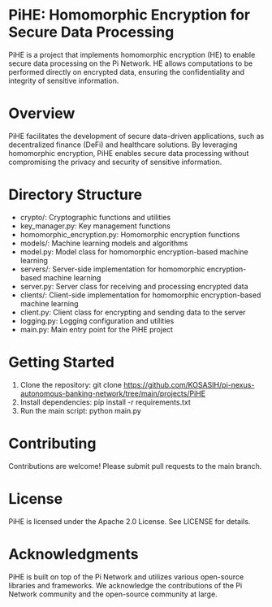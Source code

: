 # PiHE: Homomorphic Encryption for Secure Data Processing

PiHE is a project that implements homomorphic encryption (HE) to enable secure data processing on the Pi Network. HE allows computations to be performed directly on encrypted data, ensuring the confidentiality and integrity of sensitive information.

# Overview

PiHE facilitates the development of secure data-driven applications, such as decentralized finance (DeFi) and healthcare solutions. By leveraging homomorphic encryption, PiHE enables secure data processing without compromising the privacy and security of sensitive information.

# Directory Structure

- crypto/: Cryptographic functions and utilities
- key_manager.py: Key management functions
- homomorphic_encryption.py: Homomorphic encryption functions
- models/: Machine learning models and algorithms
- model.py: Model class for homomorphic encryption-based machine learning
- servers/: Server-side implementation for homomorphic encryption-based machine learning
- server.py: Server class for receiving and processing encrypted data
- clients/: Client-side implementation for homomorphic encryption-based machine learning
- client.py: Client class for encrypting and sending data to the server
- logging.py: Logging configuration and utilities
- main.py: Main entry point for the PiHE project

# Getting Started

1. Clone the repository: git clone https://github.com/KOSASIH/pi-nexus-autonomous-banking-network/tree/main/projects/PiHE
2. Install dependencies: pip install -r requirements.txt
3. Run the main script: python main.py

# Contributing

Contributions are welcome! Please submit pull requests to the main branch.

# License

PiHE is licensed under the Apache 2.0 License. See LICENSE for details.

# Acknowledgments

PiHE is built on top of the Pi Network and utilizes various open-source libraries and frameworks. We acknowledge the contributions of the Pi Network community and the open-source community at large.

